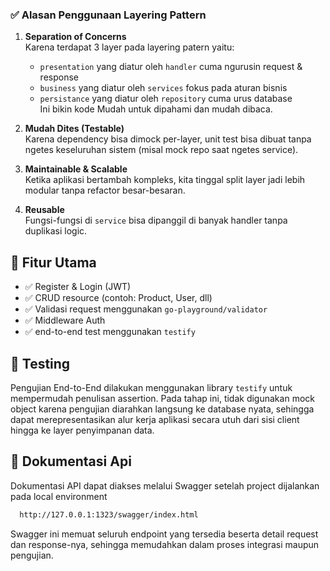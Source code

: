 
### ✅ Alasan Penggunaan Layering Pattern

1. **Separation of Concerns**  
   Karena terdapat 3 layer pada layering patern yaitu:
   - `presentation` yang diatur oleh `handler` cuma ngurusin request & response
   - `business` yang diatur oleh `services` fokus pada aturan bisnis
   - `persistance` yang diatur oleh `repository` cuma urus database  
   Ini bikin kode Mudah untuk dipahami dan mudah dibaca.

2. **Mudah Dites (Testable)**  
   Karena dependency bisa dimock per-layer, unit test bisa dibuat tanpa ngetes keseluruhan sistem (misal mock repo saat ngetes service).

3. **Maintainable & Scalable**  
   Ketika aplikasi bertambah kompleks, kita tinggal split layer jadi lebih modular tanpa refactor besar-besaran.

4. **Reusable**  
   Fungsi-fungsi di `service` bisa dipanggil di banyak handler tanpa duplikasi logic.

## 🚀 Fitur Utama

- ✅ Register & Login (JWT)
- ✅ CRUD resource (contoh: Product, User, dll)
- ✅ Validasi request menggunakan `go-playground/validator`
- ✅ Middleware Auth
- ✅ end-to-end test menggunakan `testify`

## 🧪 Testing

Pengujian End-to-End dilakukan menggunakan library `testify` untuk mempermudah penulisan assertion. Pada tahap ini, tidak digunakan mock object karena pengujian diarahkan langsung ke database nyata, sehingga dapat merepresentasikan alur kerja aplikasi secara utuh dari sisi client hingga ke layer penyimpanan data.

## 📝 Dokumentasi Api
Dokumentasi API dapat diakses melalui Swagger setelah project dijalankan pada local environment
```bash
  http://127.0.0.1:1323/swagger/index.html
```
Swagger ini memuat seluruh endpoint yang tersedia beserta detail request dan response-nya, sehingga memudahkan dalam proses integrasi maupun pengujian.